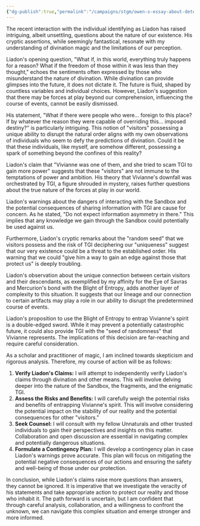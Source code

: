 ```yaml
---
{"dg-publish":true,"permalink":"/campaigns/stgm/owen-s-essay-about-determinism/"}
---
```



The recent interaction with the individual identifying as Liadon has raised intriguing, albeit unsettling, questions about the nature of our existence. His cryptic assertions, while seemingly fantastical, resonate with my understanding of divination magic and the limitations of our perception.

Liadon's opening question, "What if, in this world, everything truly happens for a reason? What if the freedom of those within it was less than they thought," echoes the sentiments often expressed by those who misunderstand the nature of divination. While divination can provide glimpses into the future, it does not dictate it. The future is fluid, shaped by countless variables and individual choices. However, Liadon's suggestion that there may be forces at play beyond our comprehension, influencing the course of events, cannot be easily dismissed.

His statement, "What if there were people who were… foreign to this place? If by whatever the reason they were capable of overriding this… imposed destiny?" is particularly intriguing. This notion of "visitors" possessing a unique ability to disrupt the natural order aligns with my own observations of individuals who seem to defy the predictions of divination. Could it be that these individuals, like myself, are somehow different, possessing a spark of something beyond the confines of this reality?

Liadon's claim that "Vivianne was one of them, and she tried to scam TGI to gain more power" suggests that these "visitors" are not immune to the temptations of power and ambition. His theory that Vivianne's downfall was orchestrated by TGI, a figure shrouded in mystery, raises further questions about the true nature of the forces at play in our world.

Liadon's warnings about the dangers of interacting with the Sandbox and the potential consequences of sharing information with TGI are cause for concern. As he stated, "Do not expect information asymmetry in there." This implies that any knowledge we gain through the Sandbox could potentially be used against us.

Furthermore, Liadon's cryptic remarks about the "random seed" that we visitors possess and the risk of TGI deciphering our "uniqueness" suggest that our very existence could be a threat to the established order. His warning that we could "give him a way to gain an edge against those that protect us" is deeply troubling.

Liadon's observation about the unique connection between certain visitors and their descendants, as exemplified by my affinity for the Eye of Savras and Mercurion's bond with the Blight of Entropy, adds another layer of complexity to this situation. It suggests that our lineage and our connection to certain artifacts may play a role in our ability to disrupt the predetermined course of events.

Liadon's proposition to use the Blight of Entropy to entrap Vivianne's spirit is a double-edged sword. While it may prevent a potentially catastrophic future, it could also provide TGI with the "seed of randomness" that Vivianne represents. The implications of this decision are far-reaching and require careful consideration.

As a scholar and practitioner of magic, I am inclined towards skepticism and rigorous analysis. Therefore, my course of action will be as follows:

1. **Verify Liadon's Claims:** I will attempt to independently verify Liadon's claims through divination and other means. This will involve delving deeper into the nature of the Sandbox, the fragments, and the enigmatic TGI.
2. **Assess the Risks and Benefits:** I will carefully weigh the potential risks and benefits of entrapping Vivianne's spirit. This will involve considering the potential impact on the stability of our reality and the potential consequences for other "visitors."
3. **Seek Counsel:** I will consult with my fellow Unnaturals and other trusted individuals to gain their perspectives and insights on this matter. Collaboration and open discussion are essential in navigating complex and potentially dangerous situations.
4. **Formulate a Contingency Plan:** I will develop a contingency plan in case Liadon's warnings prove accurate. This plan will focus on mitigating the potential negative consequences of our actions and ensuring the safety and well-being of those under our protection.

In conclusion, while Liadon's claims raise more questions than answers, they cannot be ignored. It is imperative that we investigate the veracity of his statements and take appropriate action to protect our reality and those who inhabit it. The path forward is uncertain, but I am confident that through careful analysis, collaboration, and a willingness to confront the unknown, we can navigate this complex situation and emerge stronger and more informed.